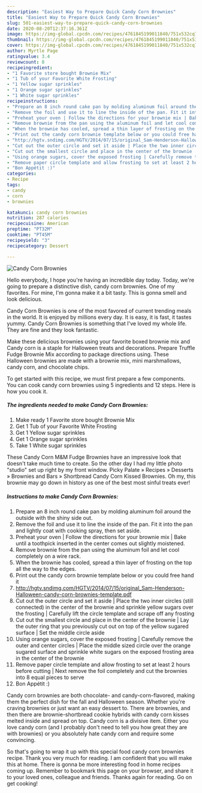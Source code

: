 ```yaml
---
description: "Easiest Way to Prepare Quick Candy Corn Brownies"
title: "Easiest Way to Prepare Quick Candy Corn Brownies"
slug: 501-easiest-way-to-prepare-quick-candy-corn-brownies
date: 2020-08-20T12:37:16.361Z
image: https://img-global.cpcdn.com/recipes/4761845199011840/751x532cq70/candy-corn-brownies-recipe-main-photo.jpg
thumbnail: https://img-global.cpcdn.com/recipes/4761845199011840/751x532cq70/candy-corn-brownies-recipe-main-photo.jpg
cover: https://img-global.cpcdn.com/recipes/4761845199011840/751x532cq70/candy-corn-brownies-recipe-main-photo.jpg
author: Myrtle Page
ratingvalue: 3.4
reviewcount: 8
recipeingredient:
- "1 Favorite store bought Brownie Mix"
- "1 Tub of your Favorite White Frosting"
- "1 Yellow sugar sprinkles"
- "1 Orange sugar sprinkles"
- "1 White sugar sprinkles"
recipeinstructions:
- "Prepare an 8 inch round cake pan by molding aluminum foil around the outside with the shiny side out."
- "Remove the foil and use it to line the inside of the pan. Fit it into the pan and lightly coat with cooking spray, then set aside."
- "Preheat your oven | Follow the directions for your brownie mix | Bake until a toothpick inserted in the center comes out slightly moistened."
- "Remove brownie from the pan using the aluminum foil and let cool completely on a wire rack."
- "When the brownie has cooled, spread a thin layer of frosting on the top all the way to the edges."
- "Print out the candy corn brownie template below or you could free hand it"
- "http://hgtv.sndimg.com/HGTV/2014/07/15/original_Sam-Henderson-Halloween-candy-corn-brownies-template.pdf"
- "Cut out the outer circle and set it aside | Place the two inner circles (still connected) in the center of the brownie and sprinkle yellow sugars over the frosting | Carefully lift the circle template and scrape off any frosting"
- "Cut out the smallest circle and place in the center of the brownie | Lay the outer ring that you previously cut out on top of the yellow sugared surface | Set the middle circle aside"
- "Using orange sugars, cover the exposed frosting | Carefully remove the outer and center circles | Place the middle sized circle over the orange sugared surface and sprinkle white sugars on the exposed frosting  area in the center of the brownie"
- "Remove paper circle template and allow frosting to set at least 2 hours before cutting | Next remove the foil completely and cut the brownies into 8 equal pieces to serve"
- "Bon Appétit :)"
categories:
- Recipe
tags:
- candy
- corn
- brownies

katakunci: candy corn brownies 
nutrition: 287 calories
recipecuisine: American
preptime: "PT32M"
cooktime: "PT45M"
recipeyield: "3"
recipecategory: Dessert

---
```



![Candy Corn Brownies](https://img-global.cpcdn.com/recipes/4761845199011840/751x532cq70/candy-corn-brownies-recipe-main-photo.jpg)

Hello everybody, I hope you're having an incredible day today. Today, we're going to prepare a distinctive dish, candy corn brownies. One of my favorites. For mine, I'm gonna make it a bit tasty. This is gonna smell and look delicious.

Candy Corn Brownies is one of the most favored of current trending meals in the world. It is enjoyed by millions every day. It is easy, it is fast, it tastes yummy. Candy Corn Brownies is something that I've loved my whole life. They are fine and they look fantastic.

Make these delicious brownies using your favorite boxed brownie mix and Candy corn is a staple for Halloween treats and decorations. Prepare Truffle Fudge Brownie Mix according to package directions using. These Halloween brownies are made with a brownie mix, mini marshmallows, candy corn, and chocolate chips.


To get started with this recipe, we must first prepare a few components. You can cook candy corn brownies using 5 ingredients and 12 steps. Here is how you cook it.

<!--inarticleads1-->

##### The ingredients needed to make Candy Corn Brownies:

1. Make ready 1 Favorite store bought Brownie Mix
1. Get 1 Tub of your Favorite White Frosting
1. Get 1 Yellow sugar sprinkles
1. Get 1 Orange sugar sprinkles
1. Take 1 White sugar sprinkles


These Candy Corn M&amp;M Fudge Brownies have an impressive look that doesn&#39;t take much time to create. So the other day I had my little photo &#34;studio&#34; set up right by my front window. Picky Palate » Recipes » Desserts » Brownies and Bars » Shortbread Candy Corn Kissed Brownies. Oh my, this brownie may go down in history as one of the best most sinful treats ever! 

<!--inarticleads2-->

##### Instructions to make Candy Corn Brownies:

1. Prepare an 8 inch round cake pan by molding aluminum foil around the outside with the shiny side out.
1. Remove the foil and use it to line the inside of the pan. Fit it into the pan and lightly coat with cooking spray, then set aside.
1. Preheat your oven | Follow the directions for your brownie mix | Bake until a toothpick inserted in the center comes out slightly moistened.
1. Remove brownie from the pan using the aluminum foil and let cool completely on a wire rack.
1. When the brownie has cooled, spread a thin layer of frosting on the top all the way to the edges.
1. Print out the candy corn brownie template below or you could free hand it
1. http://hgtv.sndimg.com/HGTV/2014/07/15/original_Sam-Henderson-Halloween-candy-corn-brownies-template.pdf
1. Cut out the outer circle and set it aside | Place the two inner circles (still connected) in the center of the brownie and sprinkle yellow sugars over the frosting | Carefully lift the circle template and scrape off any frosting
1. Cut out the smallest circle and place in the center of the brownie | Lay the outer ring that you previously cut out on top of the yellow sugared surface | Set the middle circle aside
1. Using orange sugars, cover the exposed frosting | Carefully remove the outer and center circles | Place the middle sized circle over the orange sugared surface and sprinkle white sugars on the exposed frosting  area in the center of the brownie
1. Remove paper circle template and allow frosting to set at least 2 hours before cutting | Next remove the foil completely and cut the brownies into 8 equal pieces to serve
1. Bon Appétit :)


Candy corn brownies are both chocolate- and candy-corn-flavored, making them the perfect dish for the fall and Halloween season. Whether you&#39;re craving brownies or just want an easy dessert to. There are brownies, and then there are brownie-shortbread cookie hybrids with candy corn kisses melted inside and spread on top. Candy corn is a divisive item. Either you love candy corn (and I probably don&#39;t need to tell you how great they are with brownies) or you absolutely hate candy corn and require some convincing. 

So that's going to wrap it up with this special food candy corn brownies recipe. Thank you very much for reading. I am confident that you will make this at home. There is gonna be more interesting food in home recipes coming up. Remember to bookmark this page on your browser, and share it to your loved ones, colleague and friends. Thanks again for reading. Go on get cooking!
